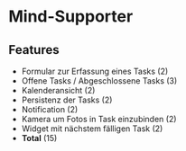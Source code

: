 # Mind-Supporter
## Features
* Formular zur Erfassung eines Tasks (2)
* Offene Tasks / Abgeschlossene Tasks (3)
* Kalenderansicht (2)
* Persistenz der Tasks (2)
* Notification (2)
* Kamera um Fotos in Task einzubinden (2)
* Widget mit nächstem fälligen Task (2)
* **Total** (15)